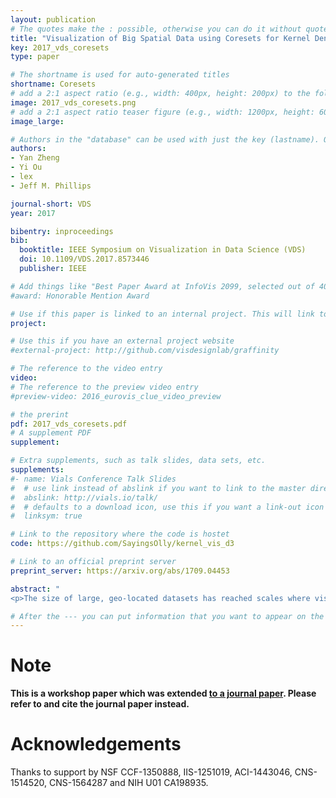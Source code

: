 ```yaml
---
layout: publication
# The quotes make the : possible, otherwise you can do it without quotes
title: "Visualization of Big Spatial Data using Coresets for Kernel Density Estimates"
key: 2017_vds_coresets
type: paper

# The shortname is used for auto-generated titles
shortname: Coresets
# add a 2:1 aspect ratio (e.g., width: 400px, height: 200px) to the folder /assets/images/papers/
image: 2017_vds_coresets.png
# add a 2:1 aspect ratio teaser figure (e.g., width: 1200px, height: 600px) to the folder /assets/images/papers/
image_large: 

# Authors in the "database" can be used with just the key (lastname). Others can be written properly.
authors:
- Yan Zheng
- Yi Ou
- lex
- Jeff M. Phillips

journal-short: VDS
year: 2017

bibentry: inproceedings
bib:
  booktitle: IEEE Symposium on Visualization in Data Science (VDS)
  doi: 10.1109/VDS.2017.8573446
  publisher: IEEE

# Add things like "Best Paper Award at InfoVis 2099, selected out of 4000 submissions"
#award: Honorable Mention Award

# Use if this paper is linked to an internal project. This will link to the project site
project:

# Use this if you have an external project website
#external-project: http://github.com/visdesignlab/graffinity

# The reference to the video entry
video: 
# The reference to the preview video entry
#preview-video: 2016_eurovis_clue_video_preview

# the prerint
pdf: 2017_vds_coresets.pdf
# A supplement PDF
supplement:

# Extra supplements, such as talk slides, data sets, etc.
supplements:
#- name: Vials Conference Talk Slides
#  # use link instead of abslink if you want to link to the master directory
#  abslink: http://vials.io/talk/
#  # defaults to a download icon, use this if you want a link-out icon
#  linksym: true

# Link to the repository where the code is hostet
code: https://github.com/SayingsOlly/kernel_vis_d3

# Link to an official preprint server
preprint_server: https://arxiv.org/abs/1709.04453

abstract: "
<p>The size of large, geo-located datasets has reached scales where visualization of all data points is inefficient. Random sampling is a method to reduce the size of a dataset, yet it can introduce unwanted errors. We describe a method for subsampling of spatial data suitable for creating kernel density estimates from very large data and demonstrate that it results in less error than random sampling. We also introduce a method to ensure that thresholding of low values based on sampled data does not omit any regions above the desired threshold when working with sampled data. We demonstrate the effectiveness of our approach using both, artificial and real-world large geospatial datasets.</p>"

# After the --- you can put information that you want to appear on the website using markdown formatting or HTML. A good example are acknowledgements, extra references, an erratum, etc.
---
```


# Note
**This is a workshop paper which was extended [to a journal paper](../2019_tbd_coresets). Please refer to and cite the journal paper instead.** 


# Acknowledgements
Thanks to support by NSF CCF-1350888, IIS-1251019, ACI-1443046, CNS-1514520, CNS-1564287 and NIH U01 CA198935.
